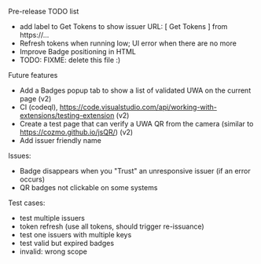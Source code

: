 Pre-release TODO list
* add label to Get Tokens to show issuer URL: [ Get Tokens ] from https://...
* Refresh tokens when running low; UI error when there are no more 
* Improve Badge positioning in HTML
* TODO: FIXME: delete this file :)

Future features
* Add a Badges popup tab to show a list of validated UWA on the current page (v2)
* CI (codeql), https://code.visualstudio.com/api/working-with-extensions/testing-extension (v2)
* Create a test page that can verify a UWA QR from the camera (similar to https://cozmo.github.io/jsQR/) (v2)
* Add issuer friendly name

Issues:
* Badge disappears when you "Trust" an unresponsive issuer (if an error occurs)
* QR badges not clickable on some systems

Test cases:
* test multiple issuers
* token refresh (use all tokens, should trigger re-issuance)
* test one issuers with multiple keys
* test valid but expired badges
* invalid: wrong scope